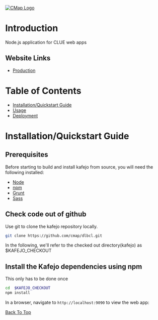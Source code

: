 [![CMap Logo](//assets.clue.io/clue/public/img/logos/cmap-logo-cntrd.png)](https://clue.io)

# Introduction
Node.js application for CLUE web apps

## Website Links
* [Production](https://clue.io)


# Table of Contents
* [Installation/Quickstart Guide](#installationquickstart-guide)
* [Usage](#usage)
* [Deployment](#deployment)


# Installation/Quickstart Guide

## Prerequisites

Before starting to build and install kafejo from source, you will need the following installed:
* [Node](https://nodejs.org/en/)
* [npm](https://www.npmjs.com/)
* [Grunt](http://gruntjs.com/)
* [Sass](http://sass-lang.com/)

## Check code out of github
Use git to clone the kafejo repository locally.

```bash
git clone https://github.com/cmap/dlbcl.git
```
In the following, we'll refer to the checked out directory(kafejo) as $KAFEJO_CHECKOUT

## Install the Kafejo dependencies using npm
This only has to be done once

```bash
cd  $KAFEJO_CHECKOUT
npm install
```
In a browser, navigate to ``` http://localhost:9090 ``` to view the web app:


[Back To Top](#table-of-contents)
